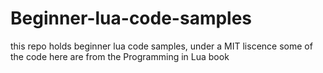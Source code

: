 # Beginner-lua-code-samples
this repo holds beginner lua code samples, under a MIT liscence
some of the code here are from the Programming in Lua book
